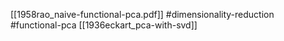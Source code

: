 [[1958rao_naive-functional-pca.pdf]]
#dimensionality-reduction #functional-pca
[[1936eckart_pca-with-svd]]

